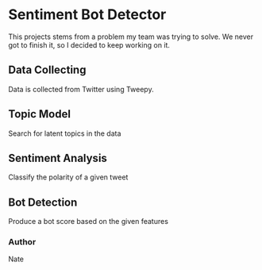 # Sentiment Bot Detector

This projects stems from a problem my team was trying to solve. We never got to finish it, so I decided to keep working on it.

## Data Collecting

Data is collected from Twitter using Tweepy. 

## Topic Model

Search for latent topics in the data

## Sentiment Analysis

Classify the polarity of a given tweet

## Bot Detection

Produce a bot score based on the given features


### Author
Nate